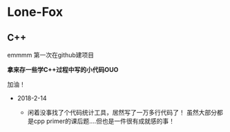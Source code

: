 # Lone-Fox
## C++
emmmm 第一次在github建项目

**拿来存一些学C++过程中写的小代码OUO**

 加油！

- 2018-2-14

  - 闲着没事找了个代码统计工具，居然写了一万多行代码了！  虽然大部分都是cpp primer的课后题....但也是一件很有成就感的事！

  ​